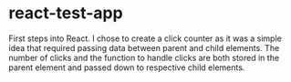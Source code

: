 # react-test-app
First steps into React. I chose to create a click counter as it was a simple idea that required passing data between parent and child elements. The number of clicks and the function to handle clicks are both stored in the parent element and passed down to respective child elements.